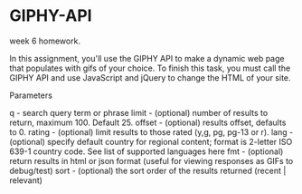 # GIPHY-API
week 6 homework.  

In this assignment, you'll use the GIPHY API to make a dynamic web page that populates with gifs of your choice. To finish this task, you must call the GIPHY API and use JavaScript and jQuery to change the HTML of your site.


Parameters

q - search query term or phrase
limit - (optional) number of results to return, maximum 100. Default 25.
offset - (optional) results offset, defaults to 0.
rating - (optional) limit results to those rated (y,g, pg, pg-13 or r).
lang - (optional) specify default country for regional content; format is 2-letter ISO 639-1 country code. See list of supported languages here
fmt - (optional) return results in html or json format (useful for viewing responses as GIFs to debug/test)
sort - (optional) the sort order of the results returned (recent | relevant)